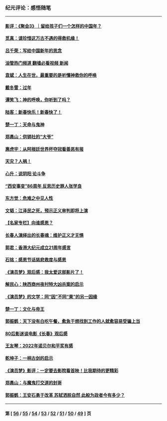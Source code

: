 ### 纪元评论：感悟随笔
---
#### [影评：《聚会3》｜留给孩子们一个怎样的中国年？](../../pages/nsc1035/n13919652.md?02040330) 
#### [觅真：请珍惜这万古不遇的得救机缘！](../../pages/nsc1035/n13917157.md?02040330) 
#### [吕千荣：写给中国新年的思念](../../pages/nsc1035/n13915103.md?02040330) 
#### [油管热门频道 翻墙必看视频 新闻](ok?02040330)
#### [袁斌：人生在世，最重要的是听懂神救你的呼唤](../../pages/nsc1035/n13914636.md?02040330) 
#### [戴冬雪：过年](../../pages/nsc1035/n13913311.md?02040330) 
#### [谭笑飞：神的呼唤，你听到了吗？](../../pages/nsc1035/n13912603.md?02040330) 
#### [陆客：新春快乐！新春快了！](../../pages/nsc1035/n13911771.md?02040330) 
#### [楚一丁：天命与鬼神](../../pages/nsc1035/n13904371.md?02040330) 
#### [郑愚山：供销社的“大爷”](../../pages/nsc1035/n13904409.md?02040330) 
#### [惠虎宇：从阿根廷世界杯夺冠看善恶有报](../../pages/nsc1035/n13889438.md?02040330) 
#### [天灾？人祸！](../../pages/nsc1035/n13900104.md?02040330) 
#### [心升：说阴阳 论斗争](../../pages/nsc1035/n13885189.md?02040330) 
#### [“西安事变”86周年 反思历史罪人张学良](../../pages/nsc1035/n13882019.md?02040330) 
#### [东方觉：危难之中见人性](../../pages/nsc1035/n13881549.md?02040330) 
#### [文韬：江泽民之死，预示正义审判即将上演](../../pages/nsc1035/n13877698.md?02040330) 
#### [【名家专栏】向谁感恩？](../../pages/nsc1035/n13873797.md?02040330) 
#### [长春人演绎出的长春魂：维护正义才无惧](../../pages/nsc1035/n13871764.md?02040330) 
#### [郭君：香港大纪元成立21周年感言](../../pages/nsc1035/n13871269.md?02040330) 
#### [石铭：感恩节话慈悲救度与感恩](../../pages/nsc1035/n13869863.md?02040330) 
#### [《演员梦》观后感：我太爱这部影片了！](../../pages/nsc1035/n13866783.md?02040330) 
#### [解民心：陕西商州夜村特大凶杀案的启示](../../pages/nsc1035/n13865339.md?02040330) 
#### [《演员梦》的文学：同“因”不同“果”的另一因缘](../../pages/nsc1035/n13863930.md?02040330) 
#### [楚一丁：文化与帝王](../../pages/nsc1035/n13863143.md?02040330) 
#### [郭振鹤：天下没有白吃午餐，愈急于想找到工作的人就愈容易受骗上当](../../pages/nsc1035/n13860772.md?02040330) 
#### [80后影迷谈电影《长春》观后感](../../pages/nsc1035/n13852708.md?02040330) 
#### [王友琴：2022年诺贝尔和平奖有感](../../pages/nsc1035/n13848079.md?02040330) 
#### [乾坤子：一柄古剑的启示](../../pages/nsc1035/n13841954.md?02040330) 
#### [《演员梦》影评：一定要去影院看首映！比我期待的更精彩](../../pages/nsc1035/n13840865.md?02040330) 
#### [郑愚山：与魔鬼打交道的封哥](../../pages/nsc1035/n13840314.md?02040330) 
#### [郭振鹤：王安石勇于改革 苏轼洒脱自然 此般为政者今有多少？](../../pages/nsc1035/n13836901.md?02040330) 

---
#### 第 [ [56](./56.md?02040330) / [55](./55.md?02040330) / [54](./54.md?02040330) / [53](./53.md?02040330) / [52](./52.md?02040330) / [51](./51.md?02040330) / [50](./50.md?02040330) / [49](./49.md?02040330) ] 页
